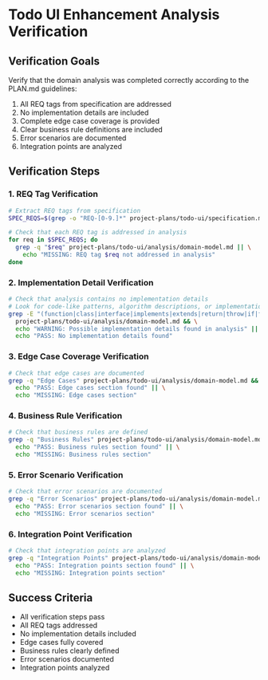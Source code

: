 # Todo UI Enhancement Analysis Verification

## Verification Goals

Verify that the domain analysis was completed correctly according to the PLAN.md guidelines:

1. All REQ tags from specification are addressed
2. No implementation details are included
3. Complete edge case coverage is provided
4. Clear business rule definitions are included
5. Error scenarios are documented
6. Integration points are analyzed

## Verification Steps

### 1. REQ Tag Verification

```bash
# Extract REQ tags from specification
SPEC_REQS=$(grep -o "REQ-[0-9.]*" project-plans/todo-ui/specification.md | sort -u)

# Check that each REQ tag is addressed in analysis
for req in $SPEC_REQS; do
  grep -q "$req" project-plans/todo-ui/analysis/domain-model.md || \
    echo "MISSING: REQ tag $req not addressed in analysis"
done
```

### 2. Implementation Detail Verification

```bash
# Check that analysis contains no implementation details
# Look for code-like patterns, algorithm descriptions, or implementation specifics
grep -E "(function|class|interface|implements|extends|return|throw|if|for|while)" \
  project-plans/todo-ui/analysis/domain-model.md && \
  echo "WARNING: Possible implementation details found in analysis" || \
  echo "PASS: No implementation details found"
```

### 3. Edge Case Coverage Verification

```bash
# Check that edge cases are documented
grep -q "Edge Cases" project-plans/todo-ui/analysis/domain-model.md && \
  echo "PASS: Edge cases section found" || \
  echo "MISSING: Edge cases section"
```

### 4. Business Rule Verification

```bash
# Check that business rules are defined
grep -q "Business Rules" project-plans/todo-ui/analysis/domain-model.md && \
  echo "PASS: Business rules section found" || \
  echo "MISSING: Business rules section"
```

### 5. Error Scenario Verification

```bash
# Check that error scenarios are documented
grep -q "Error Scenarios" project-plans/todo-ui/analysis/domain-model.md && \
  echo "PASS: Error scenarios section found" || \
  echo "MISSING: Error scenarios section"
```

### 6. Integration Point Verification

```bash
# Check that integration points are analyzed
grep -q "Integration Points" project-plans/todo-ui/analysis/domain-model.md && \
  echo "PASS: Integration points section found" || \
  echo "MISSING: Integration points section"
```

## Success Criteria

- All verification steps pass
- All REQ tags addressed
- No implementation details included
- Edge cases fully covered
- Business rules clearly defined
- Error scenarios documented
- Integration points analyzed